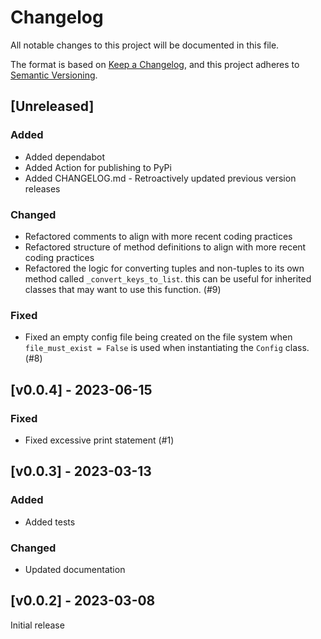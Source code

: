 # Changelog

All notable changes to this project will be documented in this file.

The format is based on [Keep a Changelog](https://keepachangelog.com/en/1.1.0/),
and this project adheres to [Semantic Versioning](https://semver.org/spec/v2.0.0.html).

## [Unreleased]

### Added

- Added dependabot
- Added Action for publishing to PyPi
- Added CHANGELOG.md - Retroactively updated previous version releases

### Changed

- Refactored comments to align with more recent coding practices
- Refactored structure of method definitions to align with more recent coding practices
- Refactored the logic for converting tuples and non-tuples to its own method called `_convert_keys_to_list`. this can be useful for inherited classes that may want to use this function. (#9)

### Fixed

- Fixed an empty config file being created on the file system when `file_must_exist = False` is used when instantiating the `Config` class. (#8)

## [v0.0.4] - 2023-06-15

### Fixed

- Fixed excessive print statement (#1)

## [v0.0.3] - 2023-03-13

### Added

- Added tests

### Changed

- Updated documentation

## [v0.0.2] - 2023-03-08

Initial release